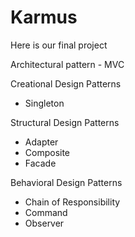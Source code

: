 # Karmus

Here is our final project

Architectural pattern - MVC

Creational Design Patterns
- Singleton

Structural Design Patterns
- Adapter
- Composite
- Facade

Behavioral Design Patterns
- Сhain of Responsibility
- Command
- Observer
